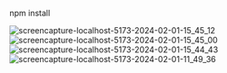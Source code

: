  npm install 

 ![screencapture-localhost-5173-2024-02-01-15_45_12](https://github.com/Eng-MustafaMasoud/markatty/assets/26779466/86112159-b759-4d9f-b4cd-fc126a3f7705)
![screencapture-localhost-5173-2024-02-01-15_45_00](https://github.com/Eng-MustafaMasoud/markatty/assets/26779466/b4c06a4a-8372-4474-a682-77644094390d)
![screencapture-localhost-5173-2024-02-01-15_44_43](https://github.com/Eng-MustafaMasoud/markatty/assets/26779466/0bd4a67c-f0bd-4f9f-99b8-867d3e9e19f7)
![screencapture-localhost-5173-2024-02-01-11_49_36](https://github.com/Eng-MustafaMasoud/markatty/assets/26779466/629eb2db-a3a2-4e31-8337-8638afc76dcd)
